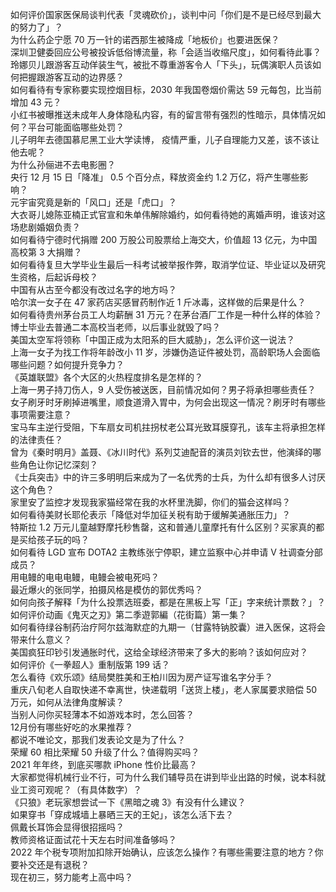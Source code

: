 如何评价国家医保局谈判代表「灵魂砍价」，谈判中问「你们是不是已经尽到最大的努力了」？  
为什么药企宁愿 70 万一针的诺西那生被降成「地板价」也要进医保？  
深圳卫健委回应公号被投诉低俗博流量，称「会适当收缩尺度」，如何看待此事？  
玲娜贝儿跟游客互动佯装生气，被批不尊重游客令人「下头」，玩偶演职人员该如何把握跟游客互动的边界感？  
如何看待有专家称要实现控烟目标，2030 年我国卷烟价需达 59 元每包，比当前增加 43 元？  
小红书被曝推送未成年人身体隐私内容，有的留言带有强烈的性暗示，具体情况如何？平台可能面临哪些处罚？  
儿子明年去德国慕尼黑工业大学读博， 疫情严重，儿子自理能力又差，该不该让他去呢？  
为什么孙俪进不去电影圈？  
央行 12 月 15 日「降准」 0.5 个百分点，释放资金约 1.2 万亿，将产生哪些影响？  
元宇宙究竟是新的「风口」还是「虎口」？  
大衣哥儿媳陈亚楠正式官宣和朱单伟解除婚约，如何看待她的离婚声明，谁该对这场悲剧婚姻负责？  
如何看待宁德时代捐赠 200 万股公司股票给上海交大，价值超 13 亿元，为中国高校第 3 大捐赠？  
如何看待复旦大学毕业生最后一科考试被举报作弊，取消学位证、毕业证以及研究生资格，后起诉母校？  
中国有从古至今都没有改过名字的地方吗？  
哈尔滨一女子在 47 家药店买感冒药制作近 1 斤冰毒，这样做的后果是什么？  
如何看待贵州茅台员工人均薪酬 31 万元？在茅台酒厂工作是一种什么样的体验？  
博士毕业去普通二本高校当老师，以后事业就毁了吗？  
美国太空军将领称「中国正成为太阳系的巨大威胁」，怎么评价这一说法？  
上海一女子为找工作将年龄改小 11 岁，涉嫌伪造证件被处罚，高龄职场人会面临哪些问题？如何提升竞争力？  
《英雄联盟》各个大区的火热程度排名是怎样的？  
上海一男子持刀伤人，9 人受伤被送医，目前情况如何？男子将承担哪些责任？  
女子刷牙时牙刷掉进嘴里，顺食道滑入胃中，为何会出现这一情况？刷牙时有哪些事项需要注意？  
宝马车主逆行受阻，下车扇女司机拄拐杖老公耳光致耳膜穿孔，该车主将承担怎样的法律责任？  
曾为《秦时明月》盖聂、《冰川时代》系列艾迪配音的演员刘钦去世，他演绎的哪些角色让你记忆深刻？  
《士兵突击》中的许三多明明后来成为了一名优秀的士兵，为什么却有很多人讨厌这个角色？  
家里安了监控才发现我家猫经常在我的水杯里洗脚，你们的猫会这样吗？  
如何看待美财长耶伦表示「降低对华加征关税有助于缓解美通胀压力」？  
特斯拉 1.2 万元儿童越野摩托秒售罄，这和普通儿童摩托有什么区别？买家真的都是买给孩子玩的吗？  
如何看待 LGD 宣布 DOTA2 主教练张宁停职，建立监察中心并申请 V 社调查分部成员？  
用电鳗的电电电鳗，电鳗会被电死吗？  
最近爆火的张同学，拍摄风格是模仿的郭优秀吗？  
如何向孩子解释「为什么投票选班委，都是在黑板上写「正」字来统计票数？」？  
如何评价动画《鬼灭之刃》第二季遊郭編（花街篇）第一集？  
如何看待绿谷制药治疗阿尔兹海默症的九期一（甘露特钠胶囊）进入医保，这将会带来什么意义？  
美国疯狂印钞引发通胀时代，这给全球经济带来了多大的影响？该如何应对？  
如何评价《一拳超人》重制版第 199 话？  
怎么看待《欢乐颂》结局樊胜美和王柏川因为房产证写谁名字分手？  
重庆八旬老人自取快递不幸离世，快递载明「送货上楼」，老人家属要求赔偿 50 万元，如何从法律角度解读？  
当别人问你买轻薄本不如游戏本时，怎么回答？  
12月份有哪些好吃的水果推荐？  
都说不唯论文，那我们发表论文是为了什么？  
荣耀 60 相比荣耀 50 升级了什么？值得购买吗？  
2021 年年终，到底买哪款 iPhone 性价比最高？  
大家都觉得机械行业不行，可为什么我们辅导员在讲到毕业出路的时候，说本科就业工资可观呢？（有具体数字）？  
《只狼》老玩家想尝试一下《黑暗之魂 3》有没有什么建议？  
如果穿书「穿成城墙上暴晒三天的王妃」，该怎么活下去？  
佩戴长耳饰会显得很招摇吗？  
教师资格证面试花十天左右时间准备够吗？  
2022 年个税专项附加扣除开始确认，应该怎么操作？有哪些需要注意的地方？你要补交还是有退税？  
现在初三，努力能考上高中吗？  
